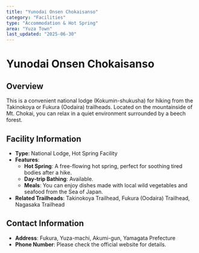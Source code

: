 ```yaml
---
title: "Yunodai Onsen Chokaisanso"
category: "Facilities"
type: "Accommodation & Hot Spring"
area: "Yuza Town"
last_updated: "2025-06-30"
---
```


# Yunodai Onsen Chokaisanso

## Overview
This is a convenient national lodge (Kokumin-shukusha) for hiking from the Takinokoya or Fukura (Oodaira) trailheads. Located on the mountainside of Mt. Chokai, you can relax in a quiet environment surrounded by a beech forest.

## Facility Information
- **Type**: National Lodge, Hot Spring Facility
- **Features**:
    - **Hot Spring**: A free-flowing hot spring, perfect for soothing tired bodies after a hike.
    - **Day-trip Bathing**: Available.
    - **Meals**: You can enjoy dishes made with local wild vegetables and seafood from the Sea of Japan.
- **Related Trailheads**: Takinokoya Trailhead, Fukura (Oodaira) Trailhead, Nagasaka Trailhead

## Contact Information
- **Address**: Fukura, Yuza-machi, Akumi-gun, Yamagata Prefecture
- **Phone Number**: Please check the official website for details.